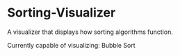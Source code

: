 # Sorting-Visualizer
A visualizer that displays how sorting algorithms function.

Currently capable of visualizing:
Bubble Sort

